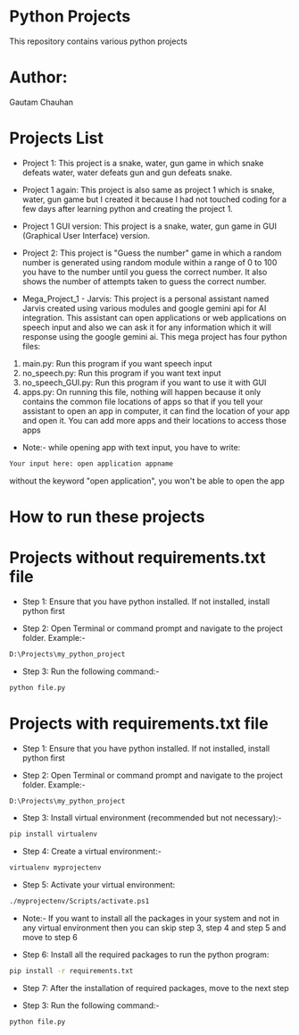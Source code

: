 # Python Projects

This repository contains various python projects

# Author:
Gautam Chauhan

# Projects List

- Project 1: This project is a snake, water, gun game in which snake defeats water, water defeats gun and gun defeats snake.

- Project 1 again: This project is also same as project 1 which is snake, water, gun game but I created it because I had not touched coding for a few days after learning python and creating the project 1.

- Project 1 GUI version: This project is a snake, water, gun game in GUI (Graphical User Interface) version.

- Project 2: This project is "Guess the number" game in which a random number is generated using random module within a range of 0 to 100 you have to the number until you guess the correct number. It also shows the number of attempts taken to guess the correct number.

- Mega_Project_1 - Jarvis: This project is a personal assistant named Jarvis created using various modules and google gemini api for AI integration. This assistant can open applications or web applications on speech input and also we can ask it for any information which it will response using the google gemini ai.
This mega project has four python files:
1. main.py: Run this program if you want speech input
2. no_speech.py: Run this program if you want text input
3. no_speech_GUI.py: Run this program if you want to use it with GUI
4. apps.py: On running this file, nothing will happen because it only contains the common file locations of apps so that if you tell your assistant to open an app in computer, it can find the location of your app and open it. You can add more apps and their locations to access those apps

- Note:- while opening app with text input, you have to write:
```bash
Your input here: open application appname
```
without the keyword "open application", you won't be able to open the app

# How to run these projects

# Projects without requirements.txt file

- Step 1:
Ensure that you have python installed. If not installed, install python first

- Step 2:
Open Terminal or command prompt and navigate to the project folder. Example:-
```bash
D:\Projects\my_python_project
```

- Step 3:
Run the following command:-
```bash
python file.py
```


# Projects with requirements.txt file

- Step 1:
Ensure that you have python installed. If not installed, install python first

- Step 2:
Open Terminal or command prompt and navigate to the project folder. Example:-
```bash
D:\Projects\my_python_project
```

- Step 3:
Install virtual environment (recommended but not necessary):-
```bash
pip install virtualenv
```

- Step 4:
Create a virtual environment:-
```bash
virtualenv myprojectenv
```

- Step 5:
Activate your virtual environment:
```bash
./myprojectenv/Scripts/activate.ps1
```

- Note:- If you want to install all the packages in your system and not in any virtual environment then you can skip step 3, step 4 and step 5 and move to step 6

- Step 6:
Install all the required packages to run the python program:
```bash
pip install -r requirements.txt
```

- Step 7:
After the installation of required packages, move to the next step

- Step 3:
Run the following command:-
```bash
python file.py
```